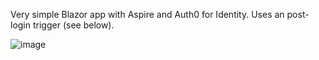 Very simple Blazor app with Aspire and Auth0 for Identity.
Uses an post-login trigger (see below).

![image](https://github.com/user-attachments/assets/5f7a6388-aad1-4c49-bd46-3519234bee60)

